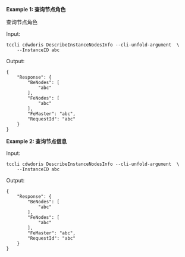 **Example 1: 查询节点角色**

查询节点角色

Input: 

```
tccli cdwdoris DescribeInstanceNodesInfo --cli-unfold-argument  \
    --InstanceID abc
```

Output: 
```
{
    "Response": {
        "BeNodes": [
            "abc"
        ],
        "FeNodes": [
            "abc"
        ],
        "FeMaster": "abc",
        "RequestId": "abc"
    }
}
```

**Example 2: 查询节点信息**



Input: 

```
tccli cdwdoris DescribeInstanceNodesInfo --cli-unfold-argument  \
    --InstanceID abc
```

Output: 
```
{
    "Response": {
        "BeNodes": [
            "abc"
        ],
        "FeNodes": [
            "abc"
        ],
        "FeMaster": "abc",
        "RequestId": "abc"
    }
}
```

